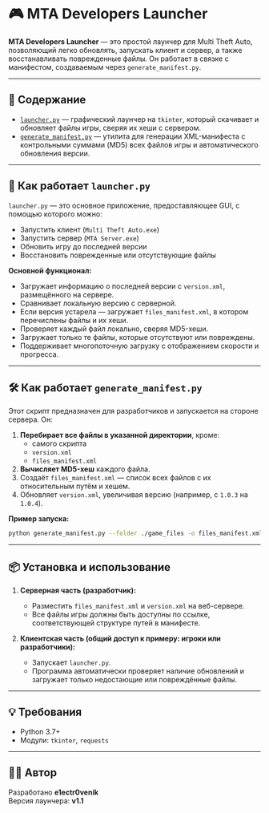 # 🎮 MTA Developers Launcher

**MTA Developers Launcher** — это простой лаунчер для Multi Theft Auto, позволяющий легко обновлять, запускать клиент и сервер, а также восстанавливать поврежденные файлы. Он работает в связке с манифестом, создаваемым через `generate_manifest.py`.

---

## 📁 Содержание

- [`launcher.py`](./launcher.py) — графический лаунчер на `tkinter`, который скачивает и обновляет файлы игры, сверяя их хеши с сервером.
- [`generate_manifest.py`](./generate_manifest.py) — утилита для генерации XML-манифеста с контрольными суммами (MD5) всех файлов игры и автоматического обновления версии.

---

## 🔧 Как работает `launcher.py`

`launcher.py` — это основное приложение, предоставляющее GUI, с помощью которого можно:

- Запустить клиент (`Multi Theft Auto.exe`)
- Запустить сервер (`MTA Server.exe`)
- Обновить игру до последней версии
- Восстановить поврежденные или отсутствующие файлы

**Основной функционал:**

- Загружает информацию о последней версии с `version.xml`, размещённого на сервере.
- Сравнивает локальную версию с серверной.
- Если версия устарела — загружает `files_manifest.xml`, в котором перечислены файлы и их хеши.
- Проверяет каждый файл локально, сверяя MD5-хеши.
- Загружает только те файлы, которые отсутствуют или повреждены.
- Поддерживает многопоточную загрузку с отображением скорости и прогресса.

---

## 🛠 Как работает `generate_manifest.py`

Этот скрипт предназначен для разработчиков и запускается на стороне сервера. Он:

1. **Перебирает все файлы в указанной директории**, кроме:
   - самого скрипта
   - `version.xml`
   - `files_manifest.xml`
2. **Вычисляет MD5-хеш** каждого файла.
3. Создаёт `files_manifest.xml` — список всех файлов с их относительным путём и хешем.
4. Обновляет `version.xml`, увеличивая версию (например, с `1.0.3` на `1.0.4`).

**Пример запуска:**

```bash
python generate_manifest.py --folder ./game_files -o files_manifest.xml
```

---

## 📦 Установка и использование

1. **Серверная часть (разработчик):**

   - Разместить `files_manifest.xml` и `version.xml` на веб-сервере.
   - Все файлы игры должны быть доступны по ссылке, соответствующей структуре путей в манифесте.

2. **Клиентская часть (общий доступ к примеру: игроки или разработчики):**

   - Запускает `launcher.py`.
   - Программа автоматически проверяет наличие обновлений и загружает только недостающие или повреждённые файлы.

---

## 💡 Требования

- Python 3.7+
- Модули: `tkinter`, `requests`

---

## 🧑‍💻 Автор

Разработано **e1ectr0venik**  
Версия лаунчера: **v1.1**
